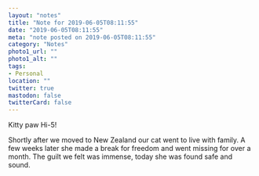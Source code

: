 ```yaml
---
layout: "notes"
title: "Note for 2019-06-05T08:11:55"
date: "2019-06-05T08:11:55"
meta: "note posted on 2019-06-05T08:11:55"
category: "Notes"
photo1_url: ""
photo1_alt: ""
tags:
- Personal
location: ""
twitter: true
mastodon: false
twitterCard: false
---
```

Kitty paw Hi-5!

Shortly after we moved to New Zealand our cat went to live with family. A few weeks later she made a break for freedom and went missing for over a month. The guilt we felt was immense, today she was found safe and sound.
